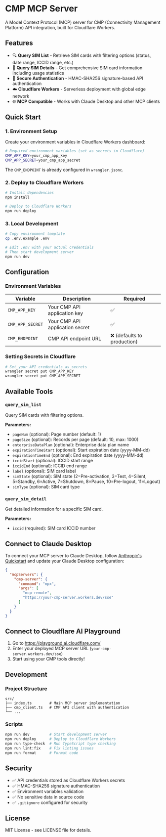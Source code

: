 # CMP MCP Server

A Model Context Protocol (MCP) server for CMP (Connectivity Management Platform) API integration, built for Cloudflare Workers.

## Features

- 🔍 **Query SIM List** - Retrieve SIM cards with filtering options (status, date range, ICCID range, etc.)
- 📱 **Query SIM Details** - Get comprehensive SIM card information including usage statistics
- 🔐 **Secure Authentication** - HMAC-SHA256 signature-based API authentication
- ☁️ **Cloudflare Workers** - Serverless deployment with global edge network
- 🌐 **MCP Compatible** - Works with Claude Desktop and other MCP clients

## Quick Start

### 1. Environment Setup

Create your environment variables in Cloudflare Workers dashboard:

```bash
# Required environment variables (set as secrets in Cloudflare)
CMP_APP_KEY=your_cmp_app_key
CMP_APP_SECRET=your_cmp_app_secret
```

The `CMP_ENDPOINT` is already configured in `wrangler.jsonc`.

### 2. Deploy to Cloudflare Workers

```bash
# Install dependencies
npm install

# Deploy to Cloudflare Workers
npm run deploy
```

### 3. Local Development

```bash
# Copy environment template
cp .env.example .env

# Edit .env with your actual credentials
# Then start development server
npm run dev
```

## Configuration

### Environment Variables

| Variable | Description | Required |
|----------|-------------|----------|
| `CMP_APP_KEY` | Your CMP API application key | ✅ |
| `CMP_APP_SECRET` | Your CMP API application secret | ✅ |
| `CMP_ENDPOINT` | CMP API endpoint URL | ❌ (defaults to production) |

### Setting Secrets in Cloudflare

```bash
# Set your API credentials as secrets
wrangler secret put CMP_APP_KEY
wrangler secret put CMP_APP_SECRET
```

## Available Tools

### `query_sim_list`

Query SIM cards with filtering options.

**Parameters:**
- `pageNum` (optional): Page number (default: 1)
- `pageSize` (optional): Records per page (default: 10, max: 1000)
- `enterpriseDataPlan` (optional): Enterprise data plan name
- `expirationTimeStart` (optional): Start expiration date (yyyy-MM-dd)
- `expirationTimeEnd` (optional): End expiration date (yyyy-MM-dd)
- `iccidStart` (optional): ICCID start range
- `iccidEnd` (optional): ICCID end range
- `label` (optional): SIM card label
- `simState` (optional): SIM state (2=Pre-activation, 3=Test, 4=Silent, 5=Standby, 6=Active, 7=Shutdown, 8=Pause, 10=Pre-logout, 11=Logout)
- `simType` (optional): SIM card type

### `query_sim_detail`

Get detailed information for a specific SIM card.

**Parameters:**
- `iccid` (required): SIM card ICCID number

## Connect to Claude Desktop

To connect your MCP server to Claude Desktop, follow [Anthropic's Quickstart](https://modelcontextprotocol.io/quickstart/user) and update your Claude Desktop configuration:

```json
{
  "mcpServers": {
    "cmp-server": {
      "command": "npx",
      "args": [
        "mcp-remote",
        "https://your-cmp-server.workers.dev/sse"
      ]
    }
  }
}
```

## Connect to Cloudflare AI Playground

1. Go to https://playground.ai.cloudflare.com/
2. Enter your deployed MCP server URL (`your-cmp-server.workers.dev/sse`)
3. Start using your CMP tools directly!

## Development

### Project Structure

```
src/
├── index.ts        # Main MCP server implementation
├── cmp_client.ts   # CMP API client with authentication
└── ...
```

### Scripts

```bash
npm run dev         # Start development server
npm run deploy      # Deploy to Cloudflare Workers
npm run type-check  # Run TypeScript type checking
npm run lint:fix    # Fix linting issues
npm run format      # Format code
```

## Security

- ✅ API credentials stored as Cloudflare Workers secrets
- ✅ HMAC-SHA256 signature authentication
- ✅ Environment variables validation
- ✅ No sensitive data in source code
- ✅ `.gitignore` configured for security

## License

MIT License - see LICENSE file for details. 
